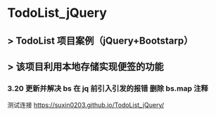 # TodoList_jQuery

## > TodoList 项目案例（jQuery+Bootstarp）
## > 该项目利用本地存储实现便签的功能

### 3.20 更新并解决 bs 在 jq 前引入引发的报错 删除 bs.map 注释

测试连接 https://suxin0203.github.io/TodoList_jQuery/
